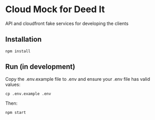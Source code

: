 # Cloud Mock for Deed It

API and cloudfront fake services for developing the clients

## Installation

```
npm install
```

## Run (in development)

Copy the .env.example file to .env and ensure your .env file has valid values:
```
cp .env.example .env
```

Then:
```
npm start
```
